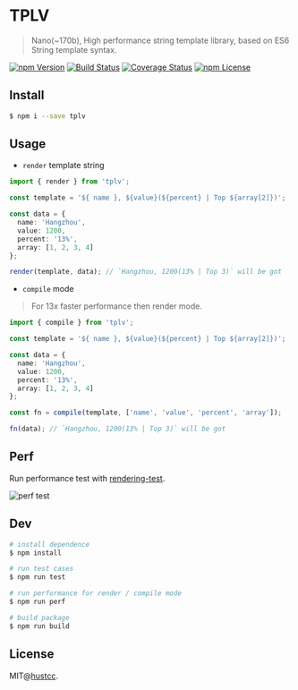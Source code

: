# TPLV

> Nano(~170b), High performance string template library, based on ES6 String template syntax.

[![npm Version](https://img.shields.io/npm/v/tplv.svg)](https://www.npmjs.com/package/tplv)
[![Build Status](https://github.com/hustcc/tplv/workflows/build/badge.svg)](https://github.com/hustcc/tplv/actions)
[![Coverage Status](https://coveralls.io/repos/github/hustcc/tplv/badge.svg?branch=master)](https://coveralls.io/github/hustcc/tplv?branch=master)
[![npm License](https://img.shields.io/npm/l/tplv.svg)](https://www.npmjs.com/package/tplv)


## Install

```bash
$ npm i --save tplv
```


## Usage

 - `render` template string

```ts
import { render } from 'tplv';

const template = '${ name }, ${value}(${percent} | Top ${array[2]})';

const data = {
  name: 'Hangzhou',
  value: 1200,
  percent: '13%',
  array: [1, 2, 3, 4]
};

render(template, data); // `Hangzhou, 1200(13% | Top 3)` will be got
```

 - `compile` mode

> For 13x faster performance then render mode.

```ts
import { compile } from 'tplv';

const template = '${ name }, ${value}(${percent} | Top ${array[2]})';

const data = {
  name: 'Hangzhou',
  value: 1200,
  percent: '13%',
  array: [1, 2, 3, 4]
};

const fn = compile(template, ['name', 'value', 'percent', 'array']);

fn(data); // `Hangzhou, 1200(13% | Top 3)` will be got
```


## Perf

Run performance test with [rendering-test](https://aui.github.io/art-template/rendering-test/).

![perf test](https://user-images.githubusercontent.com/7856674/74140231-abef9300-4c2f-11ea-875d-d57e845e9ef7.png)


## Dev

```bash
# install dependence
$ npm install

# run test cases
$ npm run test

# run performance for render / compile mode
$ npm run perf

# build package
$ npm run build
```


## License

MIT@[hustcc](https://github.com/hustcc).
